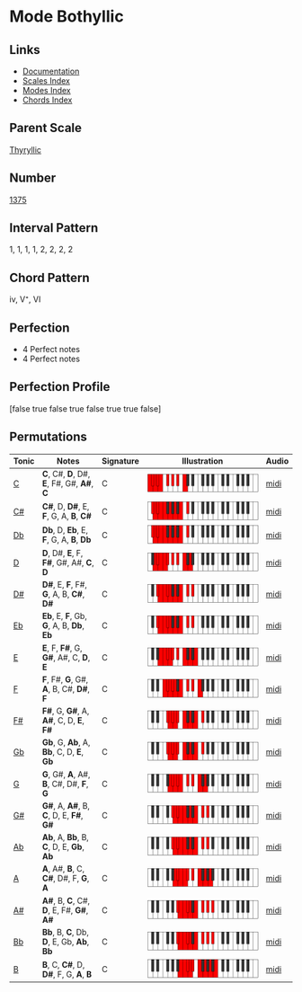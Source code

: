 # Mode Bothyllic

## Links

- [Documentation](index.md)
- [Scales Index](Scales.md)
- [Modes Index](Modes.md)
- [Chords Index](Chords.md)

## Parent Scale

[Thyryllic](ScaleThyryllic.md)

## Number

[1375](https://ianring.com/musictheory/scales/1375)

## Interval Pattern

1, 1, 1, 1, 2, 2, 2, 2

## Chord Pattern

iv, V⁺, VI

## Perfection

- 4 Perfect notes
- 4 Perfect notes

## Perfection Profile

[false true false true false true true false]

## Permutations

| Tonic | Notes | Signature | Illustration | Audio |
|-------|-------|-----------|--------------|-------|
| [C](ModeCNaturalBothyllic.md) | **C**, C#, **D**, D#, **E**, F#, G#, **A#**, **C** | C | ![CNaturalBothyllic](ModeCNaturalBothyllic.png) | [midi](https://github.com/edipermadi/music/blob/main/docs/ModeCNaturalBothyllic.mid?raw=true) |
| [C#](ModeCSharpBothyllic.md) | **C#**, D, **D#**, E, **F**, G, A, **B**, **C#** | C | ![CSharpBothyllic](ModeCSharpBothyllic.png) | [midi](https://github.com/edipermadi/music/blob/main/docs/ModeCSharpBothyllic.mid?raw=true) |
| [Db](ModeDFlatBothyllic.md) | **Db**, D, **Eb**, E, **F**, G, A, **B**, **Db** | C | ![DFlatBothyllic](ModeDFlatBothyllic.png) | [midi](https://github.com/edipermadi/music/blob/main/docs/ModeDFlatBothyllic.mid?raw=true) |
| [D](ModeDNaturalBothyllic.md) | **D**, D#, **E**, F, **F#**, G#, A#, **C**, **D** | C | ![DNaturalBothyllic](ModeDNaturalBothyllic.png) | [midi](https://github.com/edipermadi/music/blob/main/docs/ModeDNaturalBothyllic.mid?raw=true) |
| [D#](ModeDSharpBothyllic.md) | **D#**, E, **F**, F#, **G**, A, B, **C#**, **D#** | C | ![DSharpBothyllic](ModeDSharpBothyllic.png) | [midi](https://github.com/edipermadi/music/blob/main/docs/ModeDSharpBothyllic.mid?raw=true) |
| [Eb](ModeEFlatBothyllic.md) | **Eb**, E, **F**, Gb, **G**, A, B, **Db**, **Eb** | C | ![EFlatBothyllic](ModeEFlatBothyllic.png) | [midi](https://github.com/edipermadi/music/blob/main/docs/ModeEFlatBothyllic.mid?raw=true) |
| [E](ModeENaturalBothyllic.md) | **E**, F, **F#**, G, **G#**, A#, C, **D**, **E** | C | ![ENaturalBothyllic](ModeENaturalBothyllic.png) | [midi](https://github.com/edipermadi/music/blob/main/docs/ModeENaturalBothyllic.mid?raw=true) |
| [F](ModeFNaturalBothyllic.md) | **F**, F#, **G**, G#, **A**, B, C#, **D#**, **F** | C | ![FNaturalBothyllic](ModeFNaturalBothyllic.png) | [midi](https://github.com/edipermadi/music/blob/main/docs/ModeFNaturalBothyllic.mid?raw=true) |
| [F#](ModeFSharpBothyllic.md) | **F#**, G, **G#**, A, **A#**, C, D, **E**, **F#** | C | ![FSharpBothyllic](ModeFSharpBothyllic.png) | [midi](https://github.com/edipermadi/music/blob/main/docs/ModeFSharpBothyllic.mid?raw=true) |
| [Gb](ModeGFlatBothyllic.md) | **Gb**, G, **Ab**, A, **Bb**, C, D, **E**, **Gb** | C | ![GFlatBothyllic](ModeGFlatBothyllic.png) | [midi](https://github.com/edipermadi/music/blob/main/docs/ModeGFlatBothyllic.mid?raw=true) |
| [G](ModeGNaturalBothyllic.md) | **G**, G#, **A**, A#, **B**, C#, D#, **F**, **G** | C | ![GNaturalBothyllic](ModeGNaturalBothyllic.png) | [midi](https://github.com/edipermadi/music/blob/main/docs/ModeGNaturalBothyllic.mid?raw=true) |
| [G#](ModeGSharpBothyllic.md) | **G#**, A, **A#**, B, **C**, D, E, **F#**, **G#** | C | ![GSharpBothyllic](ModeGSharpBothyllic.png) | [midi](https://github.com/edipermadi/music/blob/main/docs/ModeGSharpBothyllic.mid?raw=true) |
| [Ab](ModeAFlatBothyllic.md) | **Ab**, A, **Bb**, B, **C**, D, E, **Gb**, **Ab** | C | ![AFlatBothyllic](ModeAFlatBothyllic.png) | [midi](https://github.com/edipermadi/music/blob/main/docs/ModeAFlatBothyllic.mid?raw=true) |
| [A](ModeANaturalBothyllic.md) | **A**, A#, **B**, C, **C#**, D#, F, **G**, **A** | C | ![ANaturalBothyllic](ModeANaturalBothyllic.png) | [midi](https://github.com/edipermadi/music/blob/main/docs/ModeANaturalBothyllic.mid?raw=true) |
| [A#](ModeASharpBothyllic.md) | **A#**, B, **C**, C#, **D**, E, F#, **G#**, **A#** | C | ![ASharpBothyllic](ModeASharpBothyllic.png) | [midi](https://github.com/edipermadi/music/blob/main/docs/ModeASharpBothyllic.mid?raw=true) |
| [Bb](ModeBFlatBothyllic.md) | **Bb**, B, **C**, Db, **D**, E, Gb, **Ab**, **Bb** | C | ![BFlatBothyllic](ModeBFlatBothyllic.png) | [midi](https://github.com/edipermadi/music/blob/main/docs/ModeBFlatBothyllic.mid?raw=true) |
| [B](ModeBNaturalBothyllic.md) | **B**, C, **C#**, D, **D#**, F, G, **A**, **B** | C | ![BNaturalBothyllic](ModeBNaturalBothyllic.png) | [midi](https://github.com/edipermadi/music/blob/main/docs/ModeBNaturalBothyllic.mid?raw=true) |
